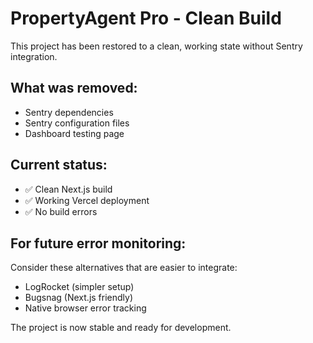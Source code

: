 # PropertyAgent Pro - Clean Build

This project has been restored to a clean, working state without Sentry integration.

## What was removed:
- Sentry dependencies
- Sentry configuration files
- Dashboard testing page

## Current status:
- ✅ Clean Next.js build
- ✅ Working Vercel deployment
- ✅ No build errors

## For future error monitoring:
Consider these alternatives that are easier to integrate:
- LogRocket (simpler setup)
- Bugsnag (Next.js friendly)
- Native browser error tracking

The project is now stable and ready for development.